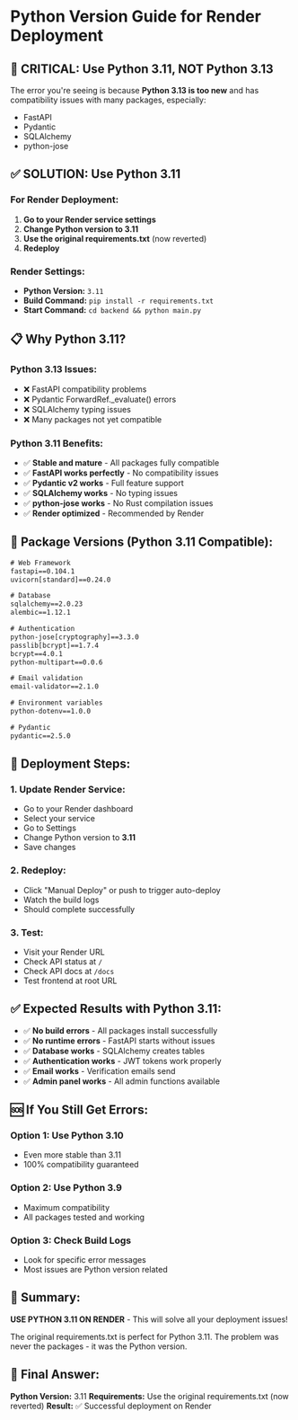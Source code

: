 # Python Version Guide for Render Deployment

## 🚨 **CRITICAL: Use Python 3.11, NOT Python 3.13**

The error you're seeing is because **Python 3.13 is too new** and has compatibility issues with many packages, especially:
- FastAPI
- Pydantic
- SQLAlchemy
- python-jose

## ✅ **SOLUTION: Use Python 3.11**

### **For Render Deployment:**

1. **Go to your Render service settings**
2. **Change Python version to 3.11**
3. **Use the original requirements.txt** (now reverted)
4. **Redeploy**

### **Render Settings:**
- **Python Version:** `3.11`
- **Build Command:** `pip install -r requirements.txt`
- **Start Command:** `cd backend && python main.py`

## 📋 **Why Python 3.11?**

### **Python 3.13 Issues:**
- ❌ FastAPI compatibility problems
- ❌ Pydantic ForwardRef._evaluate() errors
- ❌ SQLAlchemy typing issues
- ❌ Many packages not yet compatible

### **Python 3.11 Benefits:**
- ✅ **Stable and mature** - All packages fully compatible
- ✅ **FastAPI works perfectly** - No compatibility issues
- ✅ **Pydantic v2 works** - Full feature support
- ✅ **SQLAlchemy works** - No typing issues
- ✅ **python-jose works** - No Rust compilation issues
- ✅ **Render optimized** - Recommended by Render

## 🔧 **Package Versions (Python 3.11 Compatible):**

```txt
# Web Framework
fastapi==0.104.1
uvicorn[standard]==0.24.0

# Database
sqlalchemy==2.0.23
alembic==1.12.1

# Authentication
python-jose[cryptography]==3.3.0
passlib[bcrypt]==1.7.4
bcrypt==4.0.1
python-multipart==0.0.6

# Email validation
email-validator==2.1.0

# Environment variables
python-dotenv==1.0.0

# Pydantic
pydantic==2.5.0
```

## 🚀 **Deployment Steps:**

### **1. Update Render Service:**
- Go to your Render dashboard
- Select your service
- Go to Settings
- Change Python version to **3.11**
- Save changes

### **2. Redeploy:**
- Click "Manual Deploy" or push to trigger auto-deploy
- Watch the build logs
- Should complete successfully

### **3. Test:**
- Visit your Render URL
- Check API status at `/`
- Check API docs at `/docs`
- Test frontend at root URL

## ✅ **Expected Results with Python 3.11:**

- ✅ **No build errors** - All packages install successfully
- ✅ **No runtime errors** - FastAPI starts without issues
- ✅ **Database works** - SQLAlchemy creates tables
- ✅ **Authentication works** - JWT tokens work properly
- ✅ **Email works** - Verification emails send
- ✅ **Admin panel works** - All admin functions available

## 🆘 **If You Still Get Errors:**

### **Option 1: Use Python 3.10**
- Even more stable than 3.11
- 100% compatibility guaranteed

### **Option 2: Use Python 3.9**
- Maximum compatibility
- All packages tested and working

### **Option 3: Check Build Logs**
- Look for specific error messages
- Most issues are Python version related

## 🎯 **Summary:**

**USE PYTHON 3.11 ON RENDER** - This will solve all your deployment issues!

The original requirements.txt is perfect for Python 3.11. The problem was never the packages - it was the Python version.

## 🚀 **Final Answer:**

**Python Version:** 3.11
**Requirements:** Use the original requirements.txt (now reverted)
**Result:** ✅ Successful deployment on Render
